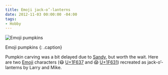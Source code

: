 ```yaml
---
title: Emoji jack-o’-lanterns
date: 2012-11-03 00:00:00 -04:00
tags:
- Hobby
---
```


![Emoji pumpkins](/uploads/77be4efe255511e280cd22000a9f18de_7.jpg)

Emoji pumpkins
{: .caption}

Pumpkin carving was a bit delayed due to [Sandy](/thinking/sandycam-timelapse), but worth the wait. Here are two [Emoji](http://en.wikipedia.org/wiki/Emoji) characters (😷 [U+1F637](http://www.fileformat.info/info/unicode/char/1f637/index.htm) and 😱 [U+1F631](http://www.fileformat.info/info/unicode/char/1f631/index.htm)) recreated as jack-o’-lanterns by Larry and Mike.
